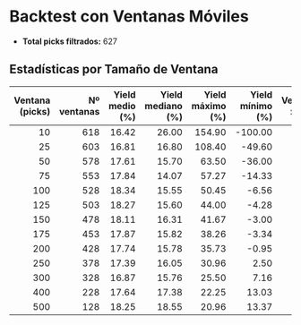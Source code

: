 # Backtest con Ventanas Móviles

- **Total picks filtrados:** 627

## Estadísticas por Tamaño de Ventana

| Ventana (picks) | Nº ventanas | Yield medio (%) | Yield mediano (%) | Yield máximo (%) | Yield mínimo (%) | Ventanas > 0 (%) |
|---------------:|------------:|----------------:|------------------:|-----------------:|-----------------:|-----------------:|
|              10 |          618 |           16.42 |             26.00 |          154.90 |         -100.00 |           53.72 |
|              25 |          603 |           16.81 |             16.80 |          108.40 |          -49.60 |           75.79 |
|              50 |          578 |           17.61 |             15.70 |           63.50 |          -36.00 |           83.74 |
|              75 |          553 |           17.84 |             14.07 |           57.27 |          -14.33 |           84.45 |
|             100 |          528 |           18.34 |             15.55 |           50.45 |           -6.56 |           91.48 |
|             125 |          503 |           18.27 |             15.60 |           44.00 |           -4.28 |           95.03 |
|             150 |          478 |           18.11 |             16.31 |           41.67 |           -3.00 |           98.12 |
|             175 |          453 |           17.87 |             15.82 |           38.26 |           -3.34 |           97.79 |
|             200 |          428 |           17.74 |             15.78 |           35.73 |           -0.95 |           98.83 |
|             250 |          378 |           17.39 |             16.05 |           30.96 |            2.50 |          100.00 |
|             300 |          328 |           16.87 |             15.76 |           25.50 |            7.16 |          100.00 |
|             400 |          228 |           17.64 |             17.38 |           22.25 |           13.03 |          100.00 |
|             500 |          128 |           18.25 |             18.55 |           20.96 |           13.37 |          100.00 |